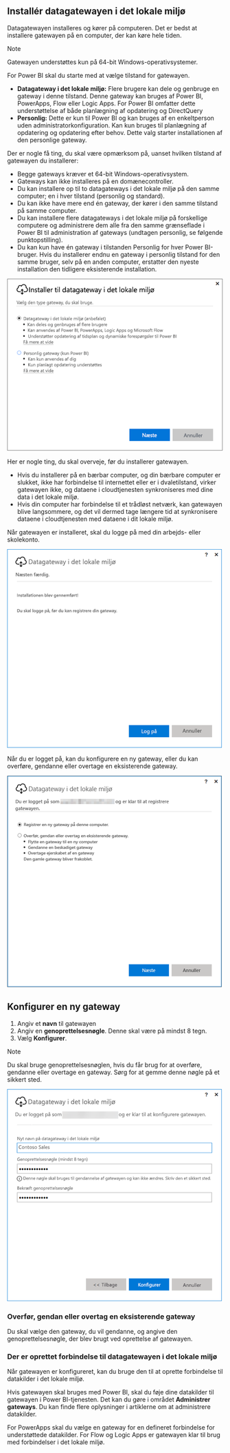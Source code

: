 ## <a name="install-the-on-premises-data-gateway"></a>Installér datagatewayen i det lokale miljø
Datagatewayen installeres og kører på computeren. Det er bedst at installere gatewayen på en computer, der kan køre hele tiden.

> [!NOTE]
> Gatewayen understøttes kun på 64-bit Windows-operativsystemer.
> 
> 

For Power BI skal du starte med at vælge tilstand for gatewayen.

* **Datagateway i det lokale miljø:** Flere brugere kan dele og genbruge en gateway i denne tilstand. Denne gateway kan bruges af Power BI, PowerApps, Flow eller Logic Apps. For Power BI omfatter dette understøttelse af både planlægning af opdatering og DirectQuery
* **Personlig:** Dette er kun til Power BI og kan bruges af en enkeltperson uden administratorkonfiguration. Kan kun bruges til planlægning af opdatering og opdatering efter behov. Dette valg starter installationen af den personlige gateway.

Der er nogle få ting, du skal være opmærksom på, uanset hvilken tilstand af gatewayen du installerer:

* Begge gateways kræver et 64-bit Windows-operativsystem.
* Gateways kan ikke installeres på en domænecontroller.
* Du kan installere op til to datagateways i det lokale miljø på den samme computer; en i hver tilstand (personlig og standard). 
* Du kan ikke have mere end én gateway, der kører i den samme tilstand på samme computer.
* Du kan installere flere datagateways i det lokale miljø på forskellige computere og administrere dem alle fra den samme grænseflade i Power BI til administration af gateways (undtagen personlig, se følgende punktopstilling).
* Du kan kun have én gateway i tilstanden Personlig for hver Power BI-bruger. Hvis du installerer endnu en gateway i personlig tilstand for den samme bruger, selv på en anden computer, erstatter den nyeste installation den tidligere eksisterende installation.

![On-prem-data-gateway-install-powerbi](./media/gateway-onprem-install-include/on-prem-data-gateway-install-powerbi.png)

Her er nogle ting, du skal overveje, før du installerer gatewayen.

* Hvis du installerer på en bærbar computer, og din bærbare computer er slukket, ikke har forbindelse til internettet eller er i dvaletilstand, virker gatewayen ikke, og dataene i cloudtjenesten synkroniseres med dine data i det lokale miljø.
* Hvis din computer har forbindelse til et trådløst netværk, kan gatewayen blive langsommere, og det vil dermed tage længere tid at synkronisere dataene i cloudtjenesten med dataene i dit lokale miljø.

Når gatewayen er installeret, skal du logge på med din arbejds- eller skolekonto.

![On-prem-data-gateway-install-signin](./media/gateway-onprem-install-include/on-prem-data-gateway-install-signin.png)

Når du er logget på, kan du konfigurere en ny gateway, eller du kan overføre, gendanne eller overtage en eksisterende gateway.

![On-prem-data-gateway-install-register-recovery](./media/gateway-onprem-install-include/on-prem-data-gateway-install-register-recovery.png)

## <a name="configure-a-new-gateway"></a>Konfigurer en ny gateway
1. Angiv et **navn** til gatewayen
2. Angiv en **genoprettelsesnøgle**. Denne skal være på mindst 8 tegn.
3. Vælg **Konfigurer**.

> [!NOTE]
> Du skal bruge genoprettelsesnøglen, hvis du får brug for at overføre, gendanne eller overtage en gateway. Sørg for at gemme denne nøgle på et sikkert sted.
> 
> 

![On-prem-data-gateway-install-recovery](./media/gateway-onprem-install-include/on-prem-data-gateway-install-recovery.png)

### <a name="migrate-restore-or-take-over-an-existing-gateway"></a>Overfør, gendan eller overtag en eksisterende gateway
Du skal vælge den gateway, du vil gendanne, og angive den genoprettelsesnøgle, der blev brugt ved oprettelse af gatewayen.

### <a name="on-premises-data-gateway-connected"></a>Der er oprettet forbindelse til datagatewayen i det lokale miljø
Når gatewayen er konfigureret, kan du bruge den til at oprette forbindelse til datakilder i det lokale miljø.

Hvis gatewayen skal bruges med Power BI, skal du føje dine datakilder til gatewayen i Power BI-tjenesten. Det kan du gøre i området **Administrer gateways**. Du kan finde flere oplysninger i artiklerne om at administrere datakilder.

For PowerApps skal du vælge en gateway for en defineret forbindelse for understøttede datakilder. For Flow og Logic Apps er gatewayen klar til brug med forbindelser i det lokale miljø.

